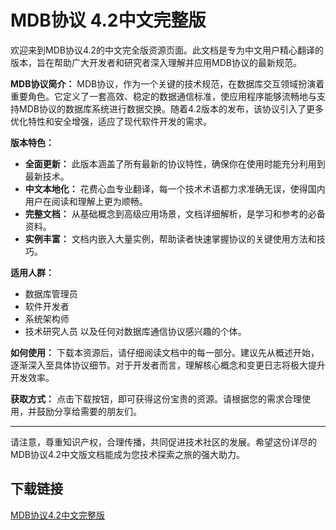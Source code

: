 # MDB协议 4.2中文完整版

欢迎来到MDB协议4.2的中文完全版资源页面。此文档是专为中文用户精心翻译的版本，旨在帮助广大开发者和研究者深入理解并应用MDB协议的最新规范。

**MDB协议简介：**
MDB协议，作为一个关键的技术规范，在数据库交互领域扮演着重要角色。它定义了一套高效、稳定的数据通信标准，使应用程序能够流畅地与支持MDB协议的数据库系统进行数据交换。随着4.2版本的发布，该协议引入了更多优化特性和安全增强，适应了现代软件开发的需求。

**版本特色：**
- **全面更新：** 此版本涵盖了所有最新的协议特性，确保你在使用时能充分利用到最新技术。
- **中文本地化：** 花费心血专业翻译，每一个技术术语都力求准确无误，使得国内用户在阅读和理解上更为顺畅。
- **完整文档：** 从基础概念到高级应用场景，文档详细解析，是学习和参考的必备资料。
- **实例丰富：** 文档内嵌入大量实例，帮助读者快速掌握协议的关键使用方法和技巧。

**适用人群：**
- 数据库管理员
- 软件开发者
- 系统架构师
- 技术研究人员
以及任何对数据库通信协议感兴趣的个体。

**如何使用：**
下载本资源后，请仔细阅读文档中的每一部分。建议先从概述开始，逐渐深入至具体协议细节。对于开发者而言，理解核心概念和变更日志将极大提升开发效率。

**获取方式：**
点击下载按钮，即可获得这份宝贵的资源。请根据您的需求合理使用，并鼓励分享给需要的朋友们。

---

请注意，尊重知识产权，合理传播，共同促进技术社区的发展。希望这份详尽的MDB协议4.2中文版文档能成为您技术探索之旅的强大助力。

## 下载链接

[MDB协议4.2中文完整版](https://pan.quark.cn/s/4f8687de9b55)